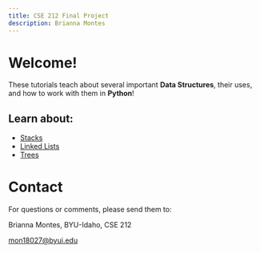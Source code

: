 ```yaml
---
title: CSE 212 Final Project
description: Brianna Montes
---
```


# Welcome!

These tutorials teach about several important **Data Structures**, their uses, and how to work with them in **Python**!

## Learn about:
- [Stacks](stacks.md)
- [Linked Lists](linked_lists.md)
- [Trees](trees.md)

# Contact
For questions or comments, please send them to:

Brianna Montes, BYU-Idaho, CSE 212

mon18027@byui.edu